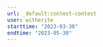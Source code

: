 ```yaml
---
url: _default:contest-contest
user: witherite
starttime: "2023-03-30"
endtime: "2023-05-30"
---
```

<reserve />